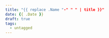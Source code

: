 ```yaml
---
title: "{{ replace .Name "-" " " | title }}"
date: {{ .Date }}
draft: true
tags: 
  - untagged
---
```



